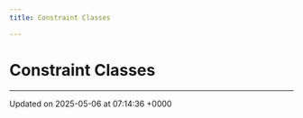 ```yaml
---
title: Constraint Classes

---
```


# Constraint Classes








-------------------------------

Updated on 2025-05-06 at 07:14:36 +0000